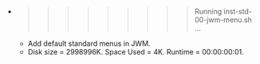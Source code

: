 * >>>>>>>>> Running inst-std-00-jwm-menu.sh ...
  * Add default standard menus in JWM.
  * Disk size = 2998996K. Space Used = 4K. Runtime = 00:00:00:01.
